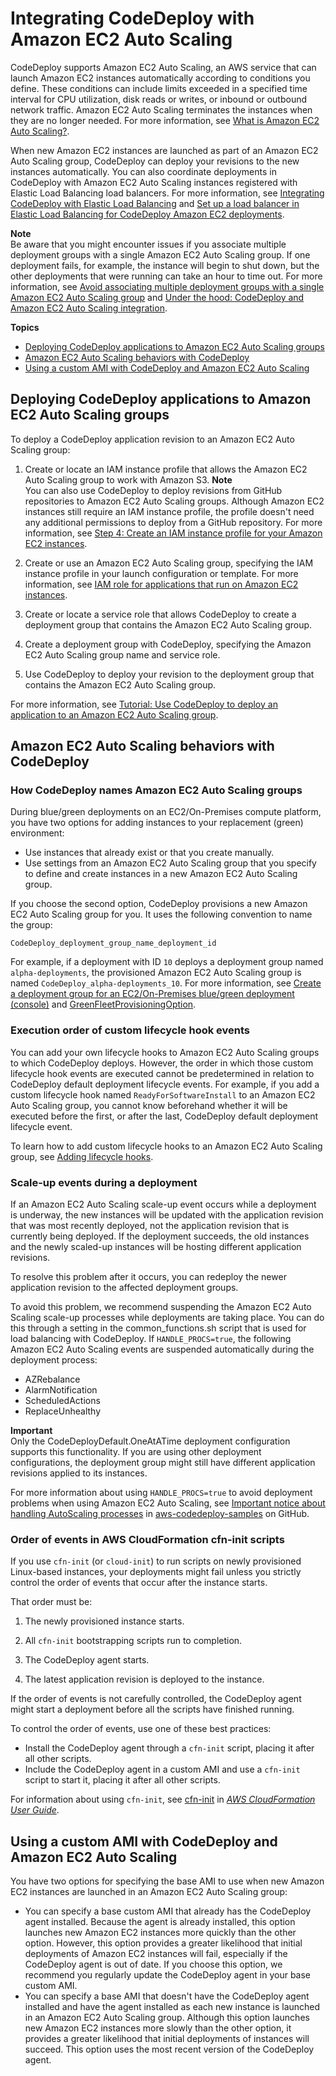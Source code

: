 # Integrating CodeDeploy with Amazon EC2 Auto Scaling<a name="integrations-aws-auto-scaling"></a>

CodeDeploy supports Amazon EC2 Auto Scaling, an AWS service that can launch Amazon EC2 instances automatically according to conditions you define\. These conditions can include limits exceeded in a specified time interval for CPU utilization, disk reads or writes, or inbound or outbound network traffic\. Amazon EC2 Auto Scaling terminates the instances when they are no longer needed\. For more information, see [What is Amazon EC2 Auto Scaling?](https://docs.aws.amazon.com/autoscaling/latest/userguide/WhatIsAutoScaling.html)\.

When new Amazon EC2 instances are launched as part of an Amazon EC2 Auto Scaling group, CodeDeploy can deploy your revisions to the new instances automatically\. You can also coordinate deployments in CodeDeploy with Amazon EC2 Auto Scaling instances registered with Elastic Load Balancing load balancers\. For more information, see [Integrating CodeDeploy with Elastic Load Balancing](integrations-aws-elastic-load-balancing.md) and [Set up a load balancer in Elastic Load Balancing for CodeDeploy Amazon EC2 deployments](deployment-groups-create-load-balancer.md)\.

**Note**  
Be aware that you might encounter issues if you associate multiple deployment groups with a single Amazon EC2 Auto Scaling group\. If one deployment fails, for example, the instance will begin to shut down, but the other deployments that were running can take an hour to time out\. For more information, see [Avoid associating multiple deployment groups with a single Amazon EC2 Auto Scaling group](troubleshooting-auto-scaling.md#troubleshooting-multiple-depgroups) and [Under the hood: CodeDeploy and Amazon EC2 Auto Scaling integration](http://aws.amazon.com/blogs/devops/under-the-hood-aws-codedeploy-and-auto-scaling-integration/)\.

**Topics**
+ [Deploying CodeDeploy applications to Amazon EC2 Auto Scaling groups](#integrations-aws-auto-scaling-deploy)
+ [Amazon EC2 Auto Scaling behaviors with CodeDeploy](#integrations-aws-auto-scaling-behaviors)
+ [Using a custom AMI with CodeDeploy and Amazon EC2 Auto Scaling](#integrations-aws-auto-scaling-custom-ami)

## Deploying CodeDeploy applications to Amazon EC2 Auto Scaling groups<a name="integrations-aws-auto-scaling-deploy"></a>

To deploy a CodeDeploy application revision to an Amazon EC2 Auto Scaling group:

1. Create or locate an IAM instance profile that allows the Amazon EC2 Auto Scaling group to work with Amazon S3\.
**Note**  
You can also use CodeDeploy to deploy revisions from GitHub repositories to Amazon EC2 Auto Scaling groups\. Although Amazon EC2 instances still require an IAM instance profile, the profile doesn't need any additional permissions to deploy from a GitHub repository\. For more information, see [Step 4: Create an IAM instance profile for your Amazon EC2 instances](getting-started-create-iam-instance-profile.md)\.

1. Create or use an Amazon EC2 Auto Scaling group, specifying the IAM instance profile in your launch configuration or template\. For more information, see [IAM role for applications that run on Amazon EC2 instances](https://docs.aws.amazon.com/autoscaling/ec2/userguide/us-iam-role.html)\.

1. Create or locate a service role that allows CodeDeploy to create a deployment group that contains the Amazon EC2 Auto Scaling group\.

1. Create a deployment group with CodeDeploy, specifying the Amazon EC2 Auto Scaling group name and service role\.

1. Use CodeDeploy to deploy your revision to the deployment group that contains the Amazon EC2 Auto Scaling group\.

For more information, see [Tutorial: Use CodeDeploy to deploy an application to an Amazon EC2 Auto Scaling group](tutorials-auto-scaling-group.md)\.

## Amazon EC2 Auto Scaling behaviors with CodeDeploy<a name="integrations-aws-auto-scaling-behaviors"></a>

### How CodeDeploy names Amazon EC2 Auto Scaling groups<a name="integrations-aws-auto-scaling-behaviors-naming"></a>

 

During blue/green deployments on an EC2/On\-Premises compute platform, you have two options for adding instances to your replacement \(green\) environment:
+  Use instances that already exist or that you create manually\. 
+  Use settings from an Amazon EC2 Auto Scaling group that you specify to define and create instances in a new Amazon EC2 Auto Scaling group\. 

 If you choose the second option, CodeDeploy provisions a new Amazon EC2 Auto Scaling group for you\. It uses the following convention to name the group: 

```
CodeDeploy_deployment_group_name_deployment_id
```

For example, if a deployment with ID `10` deploys a deployment group named `alpha-deployments`, the provisioned Amazon EC2 Auto Scaling group is named `CodeDeploy_alpha-deployments_10`\. For more information, see [Create a deployment group for an EC2/On\-Premises blue/green deployment \(console\)](deployment-groups-create-blue-green.md) and [GreenFleetProvisioningOption](https://docs.aws.amazon.com/codedeploy/latest/APIReference/API_GreenFleetProvisioningOption.html)\.

### Execution order of custom lifecycle hook events<a name="integrations-aws-auto-scaling-behaviors-hook-order"></a>

You can add your own lifecycle hooks to Amazon EC2 Auto Scaling groups to which CodeDeploy deploys\. However, the order in which those custom lifecycle hook events are executed cannot be predetermined in relation to CodeDeploy default deployment lifecycle events\. For example, if you add a custom lifecycle hook named `ReadyForSoftwareInstall` to an Amazon EC2 Auto Scaling group, you cannot know beforehand whether it will be executed before the first, or after the last, CodeDeploy default deployment lifecycle event\.

To learn how to add custom lifecycle hooks to an Amazon EC2 Auto Scaling group, see [Adding lifecycle hooks](https://docs.aws.amazon.com/autoscaling/latest/userguide/lifecycle-hooks.html#adding-lifecycle-hooks)\.

### Scale\-up events during a deployment<a name="integrations-aws-auto-scaling-behaviors-mixed-environment"></a>

If an Amazon EC2 Auto Scaling scale\-up event occurs while a deployment is underway, the new instances will be updated with the application revision that was most recently deployed, not the application revision that is currently being deployed\. If the deployment succeeds, the old instances and the newly scaled\-up instances will be hosting different application revisions\.

To resolve this problem after it occurs, you can redeploy the newer application revision to the affected deployment groups\.

To avoid this problem, we recommend suspending the Amazon EC2 Auto Scaling scale\-up processes while deployments are taking place\. You can do this through a setting in the common\_functions\.sh script that is used for load balancing with CodeDeploy\. If `HANDLE_PROCS=true`, the following Amazon EC2 Auto Scaling events are suspended automatically during the deployment process:
+ AZRebalance
+ AlarmNotification
+ ScheduledActions
+ ReplaceUnhealthy

**Important**  
Only the CodeDeployDefault\.OneAtATime deployment configuration supports this functionality\. If you are using other deployment configurations, the deployment group might still have different application revisions applied to its instances\.

For more information about using `HANDLE_PROCS=true` to avoid deployment problems when using Amazon EC2 Auto Scaling, see [Important notice about handling AutoScaling processes](https://github.com/awslabs/aws-codedeploy-samples/tree/master/load-balancing/elb#important-notice-about-handling-autoscaling-processes) in [aws\-codedeploy\-samples](https://github.com/awslabs/aws-codedeploy-samples) on GitHub\.

### Order of events in AWS CloudFormation cfn\-init scripts<a name="integrations-aws-auto-scaling-behaviors-event-order"></a>

If you use `cfn-init` \(or `cloud-init`\) to run scripts on newly provisioned Linux\-based instances, your deployments might fail unless you strictly control the order of events that occur after the instance starts\.

That order must be:

1. The newly provisioned instance starts\.

1. All `cfn-init` bootstrapping scripts run to completion\.

1. The CodeDeploy agent starts\.

1. The latest application revision is deployed to the instance\.

If the order of events is not carefully controlled, the CodeDeploy agent might start a deployment before all the scripts have finished running\. 

To control the order of events, use one of these best practices: 
+ Install the CodeDeploy agent through a `cfn-init` script, placing it after all other scripts\.
+ Include the CodeDeploy agent in a custom AMI and use a `cfn-init` script to start it, placing it after all other scripts\.

For information about using `cfn-init`, see [cfn\-init](https://docs.aws.amazon.com/AWSCloudFormation/latest/UserGuide/cfn-init.html) in *[AWS CloudFormation User Guide](https://docs.aws.amazon.com/AWSCloudFormation/latest/UserGuide/)*\.

## Using a custom AMI with CodeDeploy and Amazon EC2 Auto Scaling<a name="integrations-aws-auto-scaling-custom-ami"></a>

You have two options for specifying the base AMI to use when new Amazon EC2 instances are launched in an Amazon EC2 Auto Scaling group:
+ You can specify a base custom AMI that already has the CodeDeploy agent installed\. Because the agent is already installed, this option launches new Amazon EC2 instances more quickly than the other option\. However, this option provides a greater likelihood that initial deployments of Amazon EC2 instances will fail, especially if the CodeDeploy agent is out of date\. If you choose this option, we recommend you regularly update the CodeDeploy agent in your base custom AMI\.
+ You can specify a base AMI that doesn't have the CodeDeploy agent installed and have the agent installed as each new instance is launched in an Amazon EC2 Auto Scaling group\. Although this option launches new Amazon EC2 instances more slowly than the other option, it provides a greater likelihood that initial deployments of instances will succeed\. This option uses the most recent version of the CodeDeploy agent\.